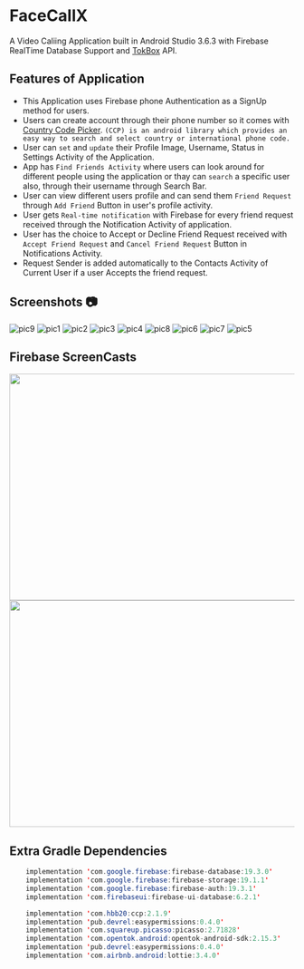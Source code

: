# FaceCallX 

A Video Caliing Application built in Android Studio 3.6.3 with Firebase RealTime Database Support and [TokBox](https://tokbox.com/developer/) API.



## Features of Application

- This Application uses Firebase phone Authentication as a SignUp method for users.
- Users can create account through their phone number so it comes with [Country Code Picker](https://github.com/hbb20/CountryCodePickerProject).
    `(CCP) is an android library which provides an easy way to search and select country or international phone code.`
- User can `set` and `update` their Profile Image, Username, Status in Settings Activity of the Application.
- App has `Find Friends Activity` where users can look around for different people using the application or thay can `search` a specific user also, through their username through Search Bar.
- User can view different users profile and can send them `Friend Request` through `Add Friend` Button in user's profile activity.
- User gets `Real-time notification` with Firebase for every friend request received through the Notification Activity of application.
- User has the choice to Accept or Decline Friend Request received with `Accept Friend Request` and `Cancel Friend Request` Button in Notifications Activity.
- Request Sender is added automatically to the Contacts Activity of Current User if a user Accepts the friend request.


## Screenshots  :camera:
![pic9](https://user-images.githubusercontent.com/65825310/85925308-27876f00-b8b5-11ea-900e-c50149453397.png)
![pic1](https://user-images.githubusercontent.com/65825310/85925357-8947d900-b8b5-11ea-80de-69e8519dc40a.png)
![pic2](https://user-images.githubusercontent.com/65825310/85925438-1a1eb480-b8b6-11ea-9468-34b88c6ce33b.png)
![pic3](https://user-images.githubusercontent.com/65825310/85925464-36225600-b8b6-11ea-9ba2-592423d8b14b.png)
![pic4](https://user-images.githubusercontent.com/65825310/85925481-50f4ca80-b8b6-11ea-9db3-0f1f00d92981.png)
![pic8](https://user-images.githubusercontent.com/65825310/85925530-9ca77400-b8b6-11ea-96c3-9d5227406722.png)
![pic6](https://user-images.githubusercontent.com/65825310/85925513-797cc480-b8b6-11ea-9660-1b2dfb5da7d7.png)
![pic7](https://user-images.githubusercontent.com/65825310/85925523-86011d00-b8b6-11ea-9a80-c442bc55adfb.png)
![pic5](https://user-images.githubusercontent.com/65825310/85925490-64079a80-b8b6-11ea-93a7-4920fd820b13.png)


## Firebase ScreenCasts 
<img src="https://user-images.githubusercontent.com/65825310/86031851-132da880-ba54-11ea-95ff-4119146429ac.gif" width="800" height="400">
<img src="https://user-images.githubusercontent.com/65825310/86034244-d8c60a80-ba57-11ea-959b-741c1f0c08d5.gif" width="800" height="400">


## Extra Gradle Dependencies
```Java
    implementation 'com.google.firebase:firebase-database:19.3.0'
    implementation 'com.google.firebase:firebase-storage:19.1.1'
    implementation 'com.google.firebase:firebase-auth:19.3.1'
    implementation 'com.firebaseui:firebase-ui-database:6.2.1'

    implementation 'com.hbb20:ccp:2.1.9'
    implementation 'pub.devrel:easypermissions:0.4.0'
    implementation 'com.squareup.picasso:picasso:2.71828'
    implementation 'com.opentok.android:opentok-android-sdk:2.15.3'
    implementation 'pub.devrel:easypermissions:0.4.0'
    implementation 'com.airbnb.android:lottie:3.4.0'
```

